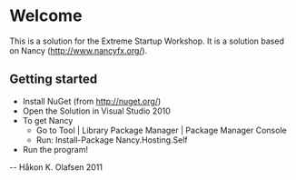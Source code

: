 Welcome
=======
This is a solution for the Extreme Startup Workshop. It is a solution based on Nancy (http://www.nancyfx.org/).


Getting started
---------------
* Install NuGet (from http://nuget.org/)
* Open the Solution in Visual Studio 2010
* To get Nancy
  * Go to Tool | Library Package Manager | Package Manager Console
  * Run: Install-Package Nancy.Hosting.Self
* Run the program!


-- Håkon K. Olafsen 2011

  